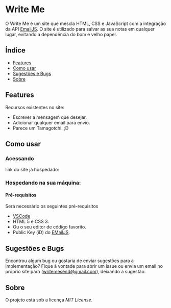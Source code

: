# Write Me
 O Write Me é um site que mescla HTML, CSS e JavaScript com a integração da API [EmailJS](https://www.emailjs.com).
 O site é utilizado para salvar as sua notas em qualquer lugar, evitando a dependência do bom e velho papel.

 ## Índice

 - [Features](#features)
 - [Como usar](#como-usar)
 - [Sugestões e Bugs](#sugestões-e-bugs)
 - [Sobre](#sobre)

## Features

Recursos existentes no site:

- Escrever a mensagem que desejar.
- Adicionar qualquer email para envio.
- Parece um Tamagotchi. ;D

## Como usar

### Acessando

link do site já hospedado:

### Hospedando na sua máquina:

#### Pré-requisitos

Será necessário os seguintes pré-requisitos

- [VSCode](https://code.visualstudio.com)
- HTML 5 e CSS 3.
- Ou o seu editor de código favorito.
- Public Key (iD) do [EMailJS](https://www.emailjs.com).

## Sugestões e Bugs

Encontrou algum bug ou gostaria de enviar sugestões para a implementação?
Fique à vontade para abrir um issue ou envia um email no próprio site para (writemesend@gmail.com), deixando a sugestão.

## Sobre

O projeto está sob a licença *MIT License*.
